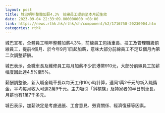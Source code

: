```yaml
---
layout: post
title: 城巴明年整體加薪4.3%　前線員工提前至本月起生效
date: 2023-09-04 22:33:09.000000000 +08:00
link: https://news.rthk.hk/rthk/ch/component/k2/1716750-20230904.htm
categories: rthk
---
```


城巴宣布，全體員工明年整體加薪4.3%，前線員工包括車長、技工及管理職級前線員工，提前4個月、於今年9月1日起加薪，意味大部分前線員工不足12個月內第二次調整薪酬。

城巴表示，全職車長及維修員工每月加薪不少於港幣910元，大部分前線員工加薪幅度因此達4.5%至5%。

薪酬調整後，新入職全職車長以每天工作10小時計算，連同1萬2千元的新入職獎金，平均每月收入可達2萬9千元。主力吸引「斜槓族」及持家者的半日制車長，月薪也有1萬7千多元。

城巴表示，加薪決定是考慮通脹、工會意見、勞資關係、經濟復蘇等因素。
